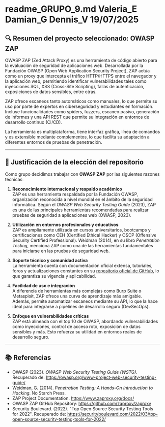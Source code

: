 # readme_GRUPO_9.md Valeria_E Damian_G Dennis_V 19/07/2025


## 🔍 Resumen del proyecto seleccionado: OWASP ZAP

OWASP ZAP (Zed Attack Proxy) es una herramienta de código abierto para la evaluación de seguridad de aplicaciones web. Desarrollada por la Fundación OWASP (Open Web Application Security Project), ZAP actúa como un proxy que intercepta el tráfico HTTP/HTTPS entre el navegador y la aplicación web, permitiendo identificar vulnerabilidades tales como inyecciones SQL, XSS (Cross-Site Scripting), fallas de autenticación, exposiciones de datos sensibles, entre otras.

ZAP ofrece escaneos tanto automáticos como manuales, lo que permite su uso por parte de expertos en ciberseguridad y estudiantes en formación. Incluye funcionalidades como spiders, fuzzers, escaneo pasivo, generación de informes y una API REST que permite su integración en entornos de desarrollo continuo (CI/CD).

La herramienta es multiplataforma, tiene interfaz gráfica, línea de comandos y es extensible mediante complementos, lo que facilita su adaptación a diferentes entornos de pruebas de penetración.

---

## 🎯 Justificación de la elección del repositorio

Como grupo decidimos trabajar con **OWASP ZAP** por las siguientes razones técnicas:

1. **Reconocimiento internacional y respaldo académico**  
   ZAP es una herramienta respaldada por la Fundación OWASP, organización reconocida a nivel mundial en el ámbito de la seguridad informática. Según el *OWASP Web Security Testing Guide* (2023), ZAP es una de las principales herramientas recomendadas para realizar pruebas de seguridad a aplicaciones web (OWASP, 2023).

2. **Utilización en entornos profesionales y educativos**  
   ZAP es ampliamente utilizada en cursos universitarios, bootcamps y certificaciones como CEH (Certified Ethical Hacker) y OSCP (Offensive Security Certified Professional). Weidman (2014), en su libro *Penetration Testing*, menciona ZAP como una de las herramientas fundamentales para iniciarse en las pruebas de seguridad web.

3. **Soporte técnico y comunidad activa**  
   La herramienta cuenta con documentación oficial extensa, tutoriales, foros y actualizaciones constantes en su [repositorio oficial de GitHub](https://github.com/zaproxy/zaproxy), lo que garantiza su vigencia y aplicabilidad.

4. **Facilidad de uso e integración**  
   A diferencia de herramientas más complejas como Burp Suite o Metasploit, ZAP ofrece una curva de aprendizaje más amigable. Además, permite automatizar escaneos mediante su API, lo que la hace ideal para integrarse a pipelines de desarrollo seguro (DevSecOps).

5. **Enfoque en vulnerabilidades críticas**  
   ZAP está alineada con el top 10 de OWASP, abordando vulnerabilidades como inyecciones, control de acceso roto, exposición de datos sensibles y más. Esto refuerza su utilidad en entornos reales de desarrollo seguro.

---

## 📚 Referencias

- OWASP (2023). *OWASP Web Security Testing Guide (WSTG)*. Recuperado de: https://owasp.org/www-project-web-security-testing-guide/
- Weidman, G. (2014). *Penetration Testing: A Hands-On Introduction to Hacking*. No Starch Press.
- ZAP Project Documentation. https://www.zaproxy.org/docs/
- OWASP ZAP GitHub Repository: https://github.com/zaproxy/zaproxy
- Security Boulevard. (2022). "Top Open Source Security Testing Tools for 2022". Recuperado de: https://securityboulevard.com/2022/03/top-open-source-security-testing-tools-for-2022/
